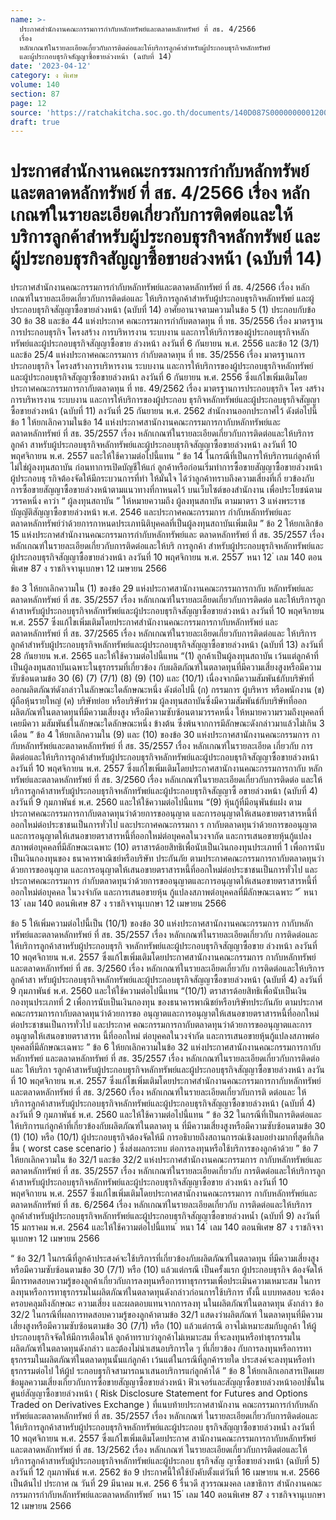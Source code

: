 ```yaml
---
name: >-
  ประกาศสำนักงานคณะกรรมการกำกับหลักทรัพย์และตลาดหลักทรัพย์ ที่ สธ. 4/2566
  เรื่อง 
  หลักเกณฑ์ในรายละเอียดเกี่ยวกับการติดต่อและให้บริการลูกค้าสำหรับผู้ประกอบธุรกิจหลักทรัพย์
  และผู้ประกอบธุรกิจสัญญาซื้อขายล่วงหน้า (ฉบับที่ 14)
date: '2023-04-12'
category: ง พิเศษ
volume: 140
section: 87
page: 12
source: 'https://ratchakitcha.soc.go.th/documents/140D087S0000000001200.pdf'
draft: true
---
```


# ประกาศสำนักงานคณะกรรมการกำกับหลักทรัพย์และตลาดหลักทรัพย์ ที่ สธ. 4/2566 เรื่อง  หลักเกณฑ์ในรายละเอียดเกี่ยวกับการติดต่อและให้บริการลูกค้าสำหรับผู้ประกอบธุรกิจหลักทรัพย์ และผู้ประกอบธุรกิจสัญญาซื้อขายล่วงหน้า (ฉบับที่ 14)

ประกาศสำนักงานคณะกรรมการกำกับหลักทรัพย์และตลาดหลักทรัพย์ ที่ สธ. 4/2566 เรื่อง หลักเกณฑ์ในรายละเอียดเกี่ยวกับการติดต่อและ ให้บริการลูกค้าสำหรับผู้ประกอบธุรกิจหลักทรัพย์ และผู้ประกอบธุรกิจสัญญาซื้อขายล่วงหน้า (ฉบับที่ 14) อาศัยอานาจตามความในข้อ 5 (1) ประกอบกับข้อ 30 ข้อ 38 และข้อ 44 แห่งประกาศ คณะกรรมการกำกับตลาดทุน ที่ ทธ. 35/2556 เรื่อง มาตรฐานการประกอบธุรกิจ โครงสร้าง การบริหารงาน ระบบงาน และการให้บริการของผู้ประกอบธุรกิจหลักทรัพย์และผู้ประกอบธุรกิจสัญญาซื้อขาย ล่วงหน้า ลงวันที่ 6 กันยายน พ.ศ. 2556 และข้อ 12 (3/1) และข้อ 25/4 แห่งประกาศคณะกรรมการ กำกับตลาดทุน ที่ ทธ. 35/2556 เรื่อง มาตรฐานการประกอบธุรกิจ โครงสร้างการบริหารงาน ระบบงาน และการให้บริการของผู้ประกอบธุรกิจหลักทรัพย์และผู้ประกอบธุรกิจสัญญาซื้อขายล่วงหน้า ลงวันที่ 6 กันยายน พ.ศ. 2556 ซึ่งแก้ไขเพิ่มเติมโดยประกาศคณะกรรมการกากับตลาดทุน ที่ ทธ. 49/2562 เรื่อง มาตรฐานการประกอบธุรกิจ โคร งสร้างการบริหารงาน ระบบงาน และการให้บริการของผู้ประกอบ ธุรกิจหลักทรัพย์และผู้ประกอบธุรกิจสัญญาซื้อขายล่วงหน้า (ฉบับที่ 11) ลงวันที่ 25 กันยายน พ.ศ. 2562 สำนักงานออกประกาศไว้ ดังต่อไปนี้ ข้อ 1 ให้ยกเลิกความในข้อ 14 แห่งประกาศสานักงานคณะกรรมการกากับหลักทรัพย์และ ตลาดหลักทรัพย์ ที่ สธ. 35/2557 เรื่อง หลักเกณฑ์ในรายละเอียดเกี่ยวกับการติดต่อและให้บริการลูกค้า สาหรับผู้ประกอบธุรกิจหลักทรัพย์และผู้ประกอบธุรกิจสัญญาซื้อขายล่วงหน้า ลงวันที่ 10 พฤศจิกายน พ.ศ. 2557 และให้ใช้ความต่อไปนี้แทน “ ข้อ 14 ในกรณีที่เป็นการให้บริการแก่ลูกค้าที่ไม่ใช่ผู้ลงทุนสถาบัน ก่อนทาการเปิดบัญชีให้แก่ ลูกค้าหรือก่อนเริ่มทำการซื้อขายสัญญาซื้อขายล่วงหน้า ผู้ประกอบธุ รกิจต้องจัดให้มีกระบวนการที่ทำ ให้มั่นใจ ได้ว่าลูกค้าทราบถึงความเสี่ยงที่เกี่ ยวข้องกับการซื้อขายสัญญาซื้อขายล่วงหน้าตามแนวทางที่กาหนดไว้ บนเว็บไซต์ของสำนักงาน เพื่อประโยชน์ตามวรรคหนึ่ง คาว่า “ ผู้ลงทุนสถาบัน ” ให้หมายความถึง ผู้ลงทุนสถาบัน ตามมาตรา 3 แห่งพระราชบัญญัติสัญญาซื้อขายล่วงหน้า พ.ศ. 2546 และประกาศคณะกรรมการ กำกับหลักทรัพย์และตลาดหลักทรัพย์ว่าด้วยการกาหนดประเภทนิติบุคคลที่เป็นผู้ลงทุนสถาบันเพิ่มเติม ” ข้อ 2 ให้ยกเลิกข้อ 15 แห่งประกาศสำนักงานคณะกรรมการกำกับหลักทรัพย์และ ตลาดหลักทรัพย์ ที่ สธ. 35/2557 เรื่อง หลักเกณฑ์ในรายละเอียดเกี่ยวกับการติดต่อและให้บริ การลูกค้า สำหรับผู้ประกอบธุรกิจหลักทรัพย์และผู้ประกอบธุรกิจสัญญาซื้อขายล่วงหน้า ลงวันที่ 10 พฤศจิกายน พ.ศ. 2557 ้ หนา 12 ่ เลม 140 ตอนพิเศษ 87 ง ราชกิจจานุเบกษา 12 เมษายน 2566

ข้อ 3 ให้ยกเลิกความใน (1) ของข้อ 29 แห่งประกาศสานักงานคณะกรรมการกากับ หลักทรัพย์และตลาดหลักทรัพย์ ที่ สธ. 35/2557 เรื่อง หลักเกณฑ์ในรายละเอียดเกี่ยวกับการติดต่อ และให้บริการลูกค้าสาหรับผู้ประกอบธุรกิจหลักทรัพย์และผู้ประกอบธุรกิจสัญญาซื้อขายล่วงหน้า ลงวันที่ 10 พฤศจิกายน พ.ศ. 2557 ซึ่งแก้ไขเพิ่มเติมโดยประกาศสำนักงานคณะกรรมการกากับหลักทรัพย์ และตลาดหลักทรัพย์ ที่ สธ. 37/2565 เรื่อง หลักเกณฑ์ในรายละเอียดเกี่ยวกับการติดต่อและ ให้บริการลูกค้าสำหรับผู้ประกอบธุรกิจหลักทรัพย์และผู้ประกอบธุรกิจสัญญาซื้อขายล่วงหน้า (ฉบับที่ 13) ลงวันที่ 28 กันยายน พ.ศ. 2565 และให้ใช้ความต่อไปนี้แทน “(1) ลูกค้าเป็นผู้ลงทุนสถาบัน เว้นแต่ลูกค้าที่เป็นผู้ลงทุนสถาบันเฉพาะในธุรกรรมที่เกี่ยวข้อง กับผลิตภัณฑ์ในตลาดทุนที่มีความเสี่ยงสูงหรือมีความซับซ้อนตามข้อ 30 (6) (7) (7/1) (8) (9) (10) และ (10/1) เนื่องจากมีความสัมพันธ์กับบริษัทที่ออกผลิตภัณฑ์ดังกล่าวในลักษณะใดลักษณะหนึ่ง ดังต่อไปนี้ (ก) กรรมการ ผู้บริหาร หรือพนักงาน (ข) ผู้ถือหุ้นรายใหญ่ (ค) บริษัทย่อย หรือบริษัทร่วม ผู้ลงทุนสถาบันซึ่งมีความสัมพันธ์กับบริษัทที่ออกผลิตภัณฑ์ในตลาดทุนที่มีความเสี่ยงสูง หรือมีความซับซ้อนตามวรรคหนึ่ง ให้หมายความรวมถึงบุคคลที่เคยมีควา มสัมพันธ์ในลักษณะใดลักษณะหนึ่ง ข้างต้น ซึ่งพ้นจากการมีลักษณะดังกล่าวมาแล้วไม่เกิน 3 เดือน ” ข้อ 4 ให้ยกเลิกความใน (9) และ (10) ของข้อ 30 แห่งประกาศสานักงานคณะกรรมการ กากับหลักทรัพย์และตลาดหลักทรัพย์ ที่ สธ. 35/2557 เรื่อง หลักเกณฑ์ในรายละเอียด เกี่ยวกับ การติดต่อและให้บริการลูกค้าสำหรับผู้ประกอบธุรกิจหลักทรัพย์และผู้ประกอบธุรกิจสัญญาซื้อขายล่วงหน้า ลงวันที่ 10 พฤศจิกายน พ.ศ. 2557 ซึ่งแก้ไขเพิ่มเติมโดยประกาศสานักงานคณะกรรมการกากับ หลักทรัพย์และตลาดหลักทรัพย์ ที่ สธ. 3/2560 เรื่อง หลักเกณฑ์ในรายละเอียดเกี่ยวกับการติดต่อ และให้บริการลูกค้าสาหรับผู้ประกอบธุรกิจหลักทรัพย์และผู้ประกอบธุรกิจสัญญาซื้ อขายล่วงหน้า (ฉบับที่ 4) ลงวันที่ 9 กุมภาพันธ์ พ.ศ. 2560 และให้ใช้ความต่อไปนี้แทน “(9) หุ้นกู้ที่มีอนุพันธ์แฝง ตามประกาศคณะกรรมการกากับตลาดทุนว่าด้วยการขออนุญาต และการอนุญาตให้เสนอขายตราสารหนี้ที่ออกใหม่ต่อประชาชนเป็นการทั่วไป และประกาศคณะกรรมกา ร กากับตลาดทุนว่าด้วยการขออนุญาตและการอนุญาตให้เสนอขายตราสารหนี้ที่ออกใหม่ต่อบุคคลในวงจากัด และการเสนอขายหุ้นกู้แปลงสภาพต่อบุคคลที่มีลักษณะเฉพาะ (10) ตราสารด้อยสิทธิเพื่อนับเป็นเงินกองทุนประเภทที่ 1 เพื่อการนับเป็นเงินกองทุนของ ธนาคารพาณิชย์หรือบริษัท ประกันภัย ตามประกาศคณะกรรมการกากับตลาดทุนว่าด้วยการขออนุญาต และการอนุญาตให้เสนอขายตราสารหนี้ที่ออกใหม่ต่อประชาชนเป็นการทั่วไป และประกาศคณะกรรมการ กำกับตลาดทุนว่าด้วยการขออนุญาตและการอนุญาตให้เสนอขายตราสารหนี้ที่ออกใหม่ต่อบุคคล ในวงจำกัด และการเสนอขายหุ้น กู้แปลงสภาพต่อบุคคลที่มีลักษณะเฉพาะ ” ้ หนา 13 ่ เลม 140 ตอนพิเศษ 87 ง ราชกิจจานุเบกษา 12 เมษายน 2566

ข้อ 5 ให้เพิ่มความต่อไปนี้เป็น (10/1) ของข้อ 30 แห่งประกาศสานักงานคณะกรรมการ กากับหลักทรัพย์และตลาดหลักทรัพย์ ที่ สธ. 35/2557 เรื่อง หลักเกณฑ์ในรายละเอียดเกี่ยวกับ การติดต่อและให้บริการลูกค้าสาหรับผู้ประกอบธุรกิ จหลักทรัพย์และผู้ประกอบธุรกิจสัญญาซื้อขาย ล่วงหน้า ลงวันที่ 10 พฤศจิกายน พ.ศ. 2557 ซึ่งแก้ไขเพิ่มเติมโดยประกาศสานักงานคณะกรรมการ กากับหลักทรัพย์และตลาดหลักทรัพย์ ที่ สธ. 3/2560 เรื่อง หลักเกณฑ์ในรายละเอียดเกี่ยวกับ การติดต่อและให้บริการลูกค้าสา หรับผู้ประกอบธุรกิจหลักทรัพย์และผู้ประกอบธุรกิจสัญญาซื้อขายล่วงหน้า (ฉบับที่ 4) ลงวันที่ 9 กุมภาพันธ์ พ.ศ. 2560 และให้ใช้ความต่อไปนี้แทน “(10/1) ตราสารด้อยสิทธิเพื่อนับเป็นเงินกองทุนประเภทที่ 2 เพื่อการนับเป็นเงินกองทุน ของธนาคารพาณิชย์หรือบริษัทประกันภัย ตามประกาศคณะกรรมการกากับตลาดทุนว่าด้วยการขอ อนุญาตและการอนุญาตให้เสนอขายตราสารหนี้ที่ออกใหม่ต่อประชาชนเป็นการทั่วไป และประกาศ คณะกรรมการกากับตลาดทุนว่าด้วยการขออนุญาตและการอนุญาตให้เสนอขายตราสารห นี้ที่ออกใหม่ ต่อบุคคลในวงจำกัด และการเสนอขายหุ้นกู้แปลงสภาพต่อบุคคลที่มีลักษณะเฉพาะ ” ข้อ 6 ให้ยกเลิกความในข้อ 32 แห่งประกาศสานักงานคณะกรรมการกากับหลักทรัพย์ และตลาดหลักทรัพย์ ที่ สธ. 35/2557 เรื่อง หลักเกณฑ์ในรายละเอียดเกี่ยวกับการติดต่อและ ให้บริกา รลูกค้าสาหรับผู้ประกอบธุรกิจหลักทรัพย์และผู้ประกอบธุรกิจสัญญาซื้อขายล่วงหน้า ลงวันที่ 10 พฤศจิกายน พ.ศ. 2557 ซึ่งแก้ไขเพิ่มเติมโดยประกาศสำนักงานคณะกรรมการกากับหลักทรัพย์ และตลาดหลักทรัพย์ ที่ สธ. 3/2560 เรื่อง หลักเกณฑ์ในรายละเอียดเกี่ยวกับการติ ดต่อและ ให้บริการลูกค้าสาหรับผู้ประกอบธุรกิจหลักทรัพย์และผู้ประกอบธุรกิจสัญญาซื้อขายล่วงหน้า (ฉบับที่ 4) ลงวันที่ 9 กุมภาพันธ์ พ.ศ. 2560 และให้ใช้ความต่อไปนี้แทน “ ข้อ 32 ในกรณีที่เป็นการติดต่อและให้บริการแก่ลูกค้าที่เกี่ยวข้องกับผลิตภัณฑ์ในตลาดทุ น ที่มีความเสี่ยงสูงหรือมีความซับซ้อนตามข้อ 30 (1) (10) หรือ (10/1) ผู้ประกอบธุรกิจต้องจัดให้มี การอธิบายถึงสถานการณ์เชิงลบอย่างมากที่สุดที่เกิดขึ้น ( worst case scenario ) ซึ่งส่งผลกระทบ ต่อการลงทุนหรือใช้บริการของลูกค้าด้วย ” ข้อ 7 ให้ยกเลิกความใน ข้อ 32/1 และข้อ 32/2 แห่งประกาศสำนักงานคณะกรรมการ กากับหลักทรัพย์และตลาดหลักทรัพย์ ที่ สธ. 35/2557 เรื่อง หลักเกณฑ์ในรายละเอียดเกี่ยวกับ การติดต่อและให้บริการลูกค้าสาหรับผู้ประกอบธุรกิจหลักทรัพย์และผู้ประกอบธุรกิจสัญญาซื้อขาย ล่วงหน้า ลงวันที่ 10 พฤศจิกายน พ.ศ. 2557 ซึ่งแก้ไขเพิ่มเติมโดยประกาศสานักงานคณะกรรมการ กากับหลักทรัพย์และตลาดหลักทรัพย์ ที่ สธ. 6/2564 เรื่อง หลักเกณฑ์ในรายละเอียดเกี่ยวกับ การติดต่อและให้บริการลูกค้าสำหรับผู้ประกอบธุรกิจหลักทรัพย์และผู้ประกอบธุรกิจสัญญาซื้อขายล่วงหน้ำ (ฉบับที่ 9) ลงวันที่ 15 มกราคม พ.ศ. 2564 และให้ใช้ความต่อไปนี้แทน ้ หนา 14 ่ เลม 140 ตอนพิเศษ 87 ง ราชกิจจานุเบกษา 12 เมษายน 2566

“ ข้อ 32/1 ในกรณีที่ลูกค้าประสงค์จะใช้บริการที่เกี่ยวข้องกับผลิตภัณฑ์ในตลาดทุน ที่มีความเสี่ยงสูงหรือมีความซับซ้อนตามข้อ 30 (7/1) หรือ (10) แล้วแต่กรณี เป็นครั้งแรก ผู้ประกอบธุรกิจ ต้องจัดให้มีการทดสอบความรู้ของลูกค้าเกี่ยวกับการลงทุนหรือการทาธุรกรรมเพื่อประเมินความเหมาะสม ในการลงทุนหรือการทาธุรกรรมในผลิตภัณฑ์ในตลาดทุนดังกล่าวก่อนการใช้บริการ ทั้งนี้ แบบทดสอบ จะต้องครอบคลุมถึงลักษณะ ความเสี่ยง และผลตอบแทนจากการลงทุ นในผลิตภัณฑ์ในตลาดทุน ดังกล่าว ข้อ 32/2 ในกรณีที่ผลการทดสอบความรู้ของลูกค้าตามข้อ 32/1 แสดงว่าผลิตภัณฑ์ ในตลาดทุนที่มีความเสี่ยงสูงหรือมีความซับซ้อนตามข้อ 30 (7/1) หรือ (10) แล้วแต่กรณี อาจไม่เหมาะสมกับลูกค้า ให้ผู้ประกอบธุรกิจจัดให้มีการเตือนให้ ลูกค้าทราบว่าลูกค้าไม่เหมาะสม ที่จะลงทุนหรือทำธุรกรรมในผลิตภัณฑ์ในตลาดทุนดังกล่าว และต้องไม่นำเสนอบริการใด ๆ ที่เกี่ยวข้อง กับการลงทุนหรือการทาธุรกรรมในผลิตภัณฑ์ในตลาดทุนนั้นแก่ลูกค้า เว้นแต่ในกรณีที่ลูกค้ารายใด ประสงค์จะลงทุนหรือทำธุรกรรมต่อไป ให้ผู้ป ระกอบธุรกิจสามารถนาเสนอบริการแก่ลูกค้าได้ ” ข้อ 8 ให้ยกเลิกเอกสารเปิดเผยข้อมูลความเสี่ยงเกี่ยวกับการซื้อขายสัญญาซื้อขายล่วงหน้า ฟิวเจอร์และสัญญาซื้อขายล่วงหน้าออปชั่นในศูนย์สัญญาซื้อขายล่วงหน้า ( Risk Disclosure Statement for Futures and Options Traded on Derivatives Exchange ) ที่แนบท้ายประกาศสานักงาน คณะกรรมการกำกับหลักทรัพย์และตลาดหลักทรัพย์ ที่ สธ. 35/2557 เรื่อง หลักเกณฑ์ ในรายละเอียดเกี่ยวกับการติดต่อและให้บริการลูกค้าสาหรับผู้ประกอบธุรกิจหลักทรัพย์และผู้ประกอบ ธุรกิจสัญญาซื้อขายล่วงหน้ำ ลงวันที่ 10 พฤศจิกายน พ.ศ. 2557 ซึ่งแก้ไขเพิ่มเติมโดยประกาศ สานักงานคณะกรรมการกากับหลักทรัพย์และตลาดหลักทรัพย์ ที่ สธ. 13/2562 เรื่อง หลักเกณฑ์ ในรายละเอียดเกี่ยวกับการติดต่อและให้บริการลูกค้าสาหรับผู้ประกอบธุรกิจหลักทรัพย์และผู้ประกอบ ธุรกิจสัญ ญาซื้อขายล่วงหน้า (ฉบับที่ 5) ลงวันที่ 12 กุมภาพันธ์ พ.ศ. 2562 ข้อ 9 ประกาศนี้ให้ใช้บังคับตั้งแต่วันที่ 16 เมษายน พ.ศ. 2566 เป็นต้นไป ประกาศ ณ วันที่ 29 มีนาคม พ.ศ. 256 6 รื่นวดี สุวรรณมงคล เลขาธิการ สำนักงานคณะกรรมการกำกับหลักทรัพย์และตลาดหลักทรัพย์ ้ หนา 15 ่ เลม 140 ตอนพิเศษ 87 ง ราชกิจจานุเบกษา 12 เมษายน 2566
